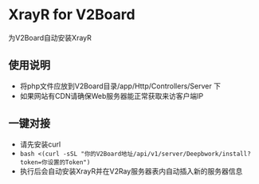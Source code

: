 # XrayR for V2Board
为V2Board自动安装XrayR

## 使用说明
 - 将php文件应放到V2Board目录/app/Http/Controllers/Server 下
 - 如果网站有CDN请确保Web服务器能正常获取来访客户端IP
 
## 一键对接
 - 请先安装curl
 - `bash <(curl -sSL "你的V2Board地址/api/v1/server/Deepbwork/install?token=你设置的Token")`
 - 执行后会自动安装XrayR并在V2Ray服务器表内自动插入新的服务器信息
